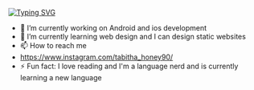 [![Typing SVG](https://readme-typing-svg.demolab.com/?lines=Hello+I'm+Oyindamola;Nice+to+meet+you!!😍)](https://git.io/typing-svg)

<!--
**darkphoenix-16/darkphoenix-16** is a ✨ _special_ ✨ repository because its `README.md` (this file) appears on your GitHub profile.

Here are some ideas to get you started:
- 👯 I’m looking to collaborate on ...
- 😄 Pronouns: ...
- 🤔 I’m looking for help with ...
- 💬 Ask me about ...
-->
- 🔭 I’m currently working on Android and ios development
- 🌱 I’m currently learning web design and I can design static websites
- 📫 How to reach me
- https://www.instagram.com/tabitha_honey90/
- ⚡ Fun fact: I love reading and I'm a language nerd and is currently learning a new language



